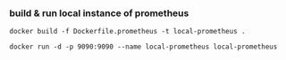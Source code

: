 ### build & run local instance of prometheus
```shell
docker build -f Dockerfile.prometheus -t local-prometheus .

docker run -d -p 9090:9090 --name local-prometheus local-prometheus
```

